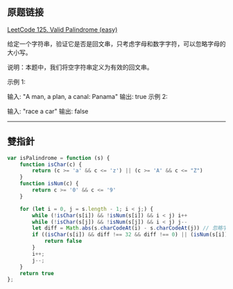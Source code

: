 ## 原题链接

[LeetCode 125. Valid Palindrome (easy)](https://leetcode-cn.com/problems/valid-palindrome/)

给定一个字符串，验证它是否是回文串，只考虑字母和数字字符，可以忽略字母的大小写。

说明：本题中，我们将空字符串定义为有效的回文串。

示例 1:

输入: "A man, a plan, a canal: Panama" 输出: true 示例 2:

输入: "race a car" 输出: false

---

## 雙指針

```javascript
var isPalindrome = function (s) {
    function isChar(c) {
        return (c >= 'a' && c <= 'z') || (c >= 'A' && c <= "Z")
    }
    function isNum(c) {
        return c >= '0' && c <= '9'
    }

    for (let i = 0, j = s.length - 1; i < j;) {
        while (!isChar(s[i]) && !isNum(s[i]) && i < j) i++
        while (!isChar(s[j]) && !isNum(s[j]) && i < j) j--
        let diff = Math.abs(s.charCodeAt(i) - s.charCodeAt(j)) // 忽略字母的大小写
        if ((isChar(s[i]) && diff !== 32 && diff !== 0) || (isNum(s[i]) && diff !== 0)) {
            return false
        }
        i++;
        j--;
    }
    return true
};
```
